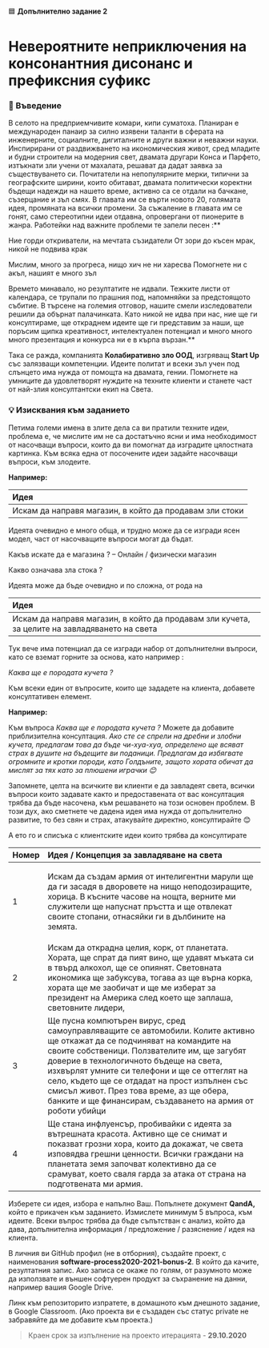 🟦 **Допълнително задание 2**
# Невероятните неприключения на консонантния дисонанс и префиксния суфикс 

### 🚀 Въведение

В селото на предприемчивите комари, кипи суматоха. Планиран е международен панаир за силно изявени таланти в сферата на инженерните, социалните, дигиталните и други важни и неважни науки.
Инспирирани от раздвижването на икономическия живот, сред младите и будни строители на модерния свет, двамата другари Конса и Парфето,  изтъкнати зли учени от махалата, решават да дадат заявка за съществуването си. Почитатели на непопулярните мерки, типични за географските ширини, които обитават, двамата политически коректни бъдещи надежди на нашето време, активно са се отдали на бачкане, съзерцание и зъл смях. В главата им се върти новото 20, голямата идея, промяната на всички промени. За съжаление в главата им се гонят, само стереотипни идеи отдавна, опровергани от пионерите в жанра. Работейки над важните проблеми те запели песен :** 

Ние горди откриватели, 
на мечтата съзидатели
От зори до късен мрак,
никой не подвива крак

Мислим, много за прогреса,
нищо хич не ни харесва
Помогнете ни с акъл,
нашият е много зъл

Времето минавало, но резултатите не идвали. Тежките листи от календара, се трупали по прашния под, напомняйки за предстоящото събитие.  В търсене на големия отговор, нашите смели изследователи решили да обърнат палачинката. Като никой не идва при нас, ние ще ги консултираме, ще откраднем идеите ще ги представим за наши, ще поръсим щипка креативност, интелектуален потенциал и много много много презентация и конкурса ни е в кърпа вързан.** 

Така се ражда, компанията **Колабиративно зло ООД**, изгряващ **Start Up** със залязващи компетенции. Идеите политат и всеки зъл учен под слънцето има нужда от помощта на двамата, гении. Помогнете на умниците да удовлетворят нуждите на техните клиенти и станете част от най-злия консултантски екип на Света. 

### 💡 Изисквания към заданието

Петима големи имена в злите дела са ви пратили техните идеи, проблема е, че мислите им не са достатъчно ясни и има необходимост от насочващи въпроси, които да ви помогнат да изградите цялостната картинка. Към всяка една от посочените идеи задайте насочващи въпроси, към злодеите. 

**Например:** 

|**Идея**|
| :- |
|Искам да направя магазин, в който да продавам зли стоки|

Идеята очевидно е много обща, и трудно може да се изгради ясен модел, част от насочващите въпроси могат да бъдат.

Какъв искате да е магазина ? – Онлайн / физически магазин

Какво означава зла стока ?

Идеята може да бъде очевидно  и по сложна, от рода на 


|**Идея**|
| :- |
|Искам да направя магазин, в който да продавам зли кучета, за целите на завладяването на света|

Тук вече има потенциал да се изгради набор от допълнителни въпроси, като се вземат горните за основа, като например :

*Каква ще е породата кучета ?*

Към всеки един от въпросите, които ще зададете на клиента, добавете консултативен елемент. 

**Например:** 

Към въпроса *Каква ще е породата кучета ?* Можете да добавите приблизителна консултация. *Ако сте се спрели на дребни и злобни кучета, предлагам това да бъде чи-хуа-хуа, определено ще всяват страх в душите на бъдещите ви поданици. Предлагам да избягвате огромните и кротки породи, като Голдъните, защото хората обичат да мислят за тях като за плюшени играчки 😊* 

Запомнете, целта на всичките ви клиенти е да завладеят света, всички въпроси които задавате както и предоставената от вас консултация трябва да бъде насочена, към решаването на този основен проблем. В този дух, ако сметнете че дадена идея има нужда от допълнително развитие, то без свян и страх, атакувайте директно, консултирайте 😊

А ето го и списъка с клиентските идеи които трябва да консултирате

|**Номер**|**Идея / Концепция за завладяване на света**|
| :- | :- |
|1|<p>Искам да създам армия от интелигентни марули ще да ги засадя в дворовете на нищо неподозиращите, хорица. В късните часове на нощта, верните ми служители ще напуснат пръстта и ще отвлекат своите стопани, отнасяйки ги в дълбините на земята.</p><p></p>|
|2|Искам да открадна целия, корк, от планетата. Хората, ще спрат да пият вино, ще удавят мъката си в твърд алкохол, ще се опиянят. Световната икономика ще забуксува, тогава аз ще върна корка, хората ще ме заобичат и ще ме изберат за президент на Америка след което ще заплаша, световните лидери, |
|3|Ще пусна компютърен вирус, сред самоуправляващите се автомобили. Колите активно ще откажат да се подчиняват на командите на своите собственици. Ползвателите им, ще загубят доверие в технологичното бъдеще на света, изхвърлят умните си телефони и ще се оттеглят на село, където ще се отдадат на прост изпълнен със смисъл живот. През това време, аз ще обера, банките и ще финансирам, създаването на армия от роботи убийци |
|4|Ще стана инфлуенсър, пробивайки с идеята за вътрешната красота. Активно ще се снимат и показват грозни хора, които да докажат, че света изповядва грешни ценности. Всички граждани на планетата земя започват колективно да се срамуват, което сваля гарда за атака от страна на подготвената ми армия.|

Изберете си идея, избора е напълно Ваш. Попълнете документ **QandA,** който е прикачен към заданието. Измислете минимум 5 въпроса, към идеите. Всеки въпрос трябва да бъде съпътстван с анализ, който да дава, допълнителна информация / предложение / разяснение / идея на клиента.

В личния ви GitHub профил (не в отборния), създайте проект, с наименования **software-process2020-2021-bonus-2**. В който да качите, резултатния запис. Ако записа се окаже по голям, от разумното може да използвате и външен софтуерен продукт за съхранение на данни, например вашия Google Drive. 

Линк към репозиторито изпратете, в домашното към днешното задание, в Google Classroom. (Ако проекта ви е създаден със статус private не забравяйте да ме добавите към проекта.)

> Краен срок за изпълнение на проекто итерацията - **29.10.2020**
